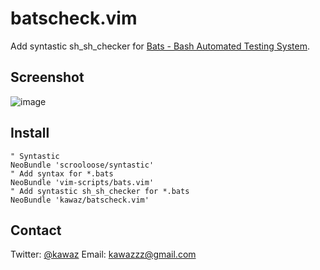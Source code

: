 # batscheck.vim

Add syntastic sh_sh_checker for [Bats - Bash Automated Testing System](https://github.com/sstephenson/bats).

## Screenshot
![image](https://scontent.cdninstagram.com/t51.2885-15/s750x750/sh0.08/e35/12628056_249603862037216_1101807034_n.jpg)

## Install

```vim:~/.vimrc
" Syntastic
NeoBundle 'scrooloose/syntastic'
" Add syntax for *.bats
NeoBundle 'vim-scripts/bats.vim'
" Add syntastic sh_sh_checker for *.bats
NeoBundle 'kawaz/batscheck.vim'
```

## Contact
Twitter:  [@kawaz](https://twitter.com/kawaz)
Email:    [kawazzz@gmail.com](mailto:kawazzz@gmail.com)
